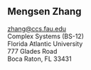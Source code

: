 Mengsen Zhang
---
zhang@ccs.fau.edu  
Complex Systems (BS-12)  
Florida Atlantic University  
777 Glades Road  
Boca Raton, FL 33431  
